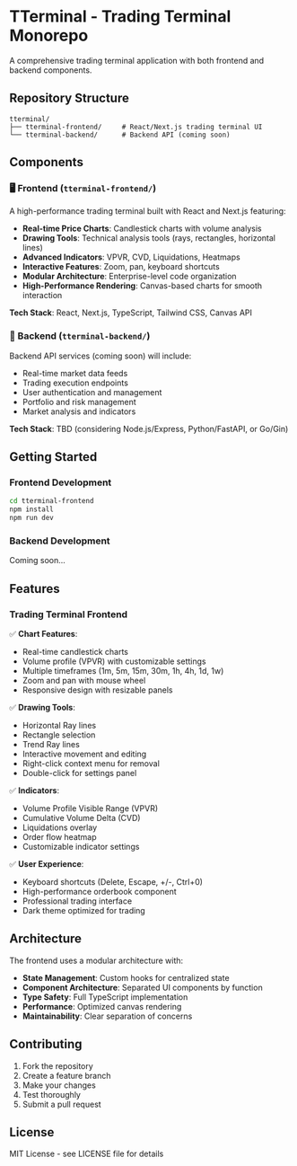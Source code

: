 # TTerminal - Trading Terminal Monorepo

A comprehensive trading terminal application with both frontend and backend components.

## Repository Structure

```
tterminal/
├── tterminal-frontend/     # React/Next.js trading terminal UI
└── tterminal-backend/      # Backend API (coming soon)
```

## Components

### 🖥️ Frontend (`tterminal-frontend/`)

A high-performance trading terminal built with React and Next.js featuring:

- **Real-time Price Charts**: Candlestick charts with volume analysis
- **Drawing Tools**: Technical analysis tools (rays, rectangles, horizontal lines)
- **Advanced Indicators**: VPVR, CVD, Liquidations, Heatmaps
- **Interactive Features**: Zoom, pan, keyboard shortcuts
- **Modular Architecture**: Enterprise-level code organization
- **High-Performance Rendering**: Canvas-based charts for smooth interaction

**Tech Stack**: React, Next.js, TypeScript, Tailwind CSS, Canvas API

### 🚀 Backend (`tterminal-backend/`)

Backend API services (coming soon) will include:

- Real-time market data feeds
- Trading execution endpoints
- User authentication and management
- Portfolio and risk management
- Market analysis and indicators

**Tech Stack**: TBD (considering Node.js/Express, Python/FastAPI, or Go/Gin)

## Getting Started

### Frontend Development

```bash
cd tterminal-frontend
npm install
npm run dev
```

### Backend Development

Coming soon...

## Features

### Trading Terminal Frontend

✅ **Chart Features**:
- Real-time candlestick charts
- Volume profile (VPVR) with customizable settings
- Multiple timeframes (1m, 5m, 15m, 30m, 1h, 4h, 1d, 1w)
- Zoom and pan with mouse wheel
- Responsive design with resizable panels

✅ **Drawing Tools**:
- Horizontal Ray lines
- Rectangle selection
- Trend Ray lines
- Interactive movement and editing
- Right-click context menu for removal
- Double-click for settings panel

✅ **Indicators**:
- Volume Profile Visible Range (VPVR)
- Cumulative Volume Delta (CVD)
- Liquidations overlay
- Order flow heatmap
- Customizable indicator settings

✅ **User Experience**:
- Keyboard shortcuts (Delete, Escape, +/-, Ctrl+0)
- High-performance orderbook component
- Professional trading interface
- Dark theme optimized for trading

## Architecture

The frontend uses a modular architecture with:

- **State Management**: Custom hooks for centralized state
- **Component Architecture**: Separated UI components by function
- **Type Safety**: Full TypeScript implementation
- **Performance**: Optimized canvas rendering
- **Maintainability**: Clear separation of concerns

## Contributing

1. Fork the repository
2. Create a feature branch
3. Make your changes
4. Test thoroughly
5. Submit a pull request

## License

MIT License - see LICENSE file for details
